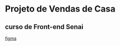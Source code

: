 # Projeto  de Vendas de Casa


## curso de Front-end Senai



[figma](https://www.figma.com/design/3XN4Awgr1jSD4LuE1yfPNL/Find-Your-Dream-Home-Website-UI-Template-(Community)?node-id=0-1&t=rcXbJoVNGl2AWUOn-0)